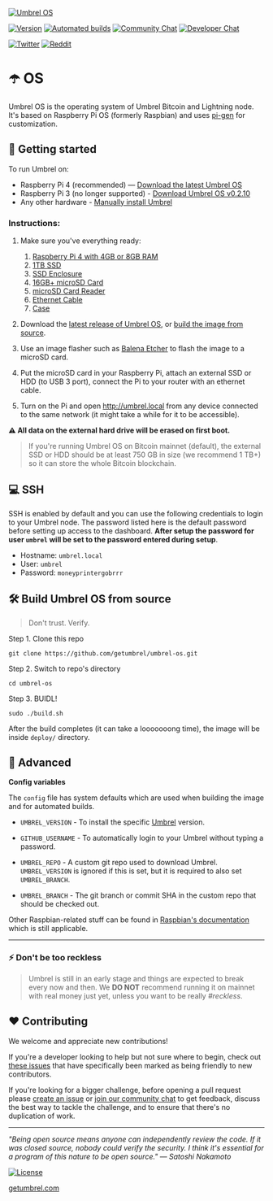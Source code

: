 [![Umbrel OS](https://static.getumbrel.com/github/github-banner-umbrel-os.svg)](https://github.com/getumbrel/umbrel-os)

[![Version](https://img.shields.io/github/v/release/getumbrel/umbrel-os?color=%235351FB&label=version)](https://github.com/getumbrel/umbrel-os/releases)
[![Automated builds](https://img.shields.io/github/workflow/status/getumbrel/umbrel-os/Build%20image%20on%20push%20or%20PR?color=%235351FB)](https://github.com/getumbrel/umbrel-os/actions?query=workflow%3A"Build+image+on+push+or+PR")
[![Community Chat](https://img.shields.io/badge/community%20chat-telegram-%235351FB)](https://t.me/getumbrel)
[![Developer Chat](https://img.shields.io/badge/dev%20chat-keybase-%235351FB)](https://keybase.io/team/getumbrel)

[![Twitter](https://img.shields.io/twitter/follow/getumbrel?style=social)](https://twitter.com/getumbrel)
[![Reddit](https://img.shields.io/reddit/subreddit-subscribers/getumbrel?label=Subscribe%20%2Fr%2Fgetumbrel&style=social)](https://reddit.com/r/getumbrel)


# ☂️ OS

Umbrel OS is the operating system of Umbrel Bitcoin and Lightning node. It's based on Raspberry Pi OS (formerly Raspbian) and uses [pi-gen](https://github.com/RPi-Distro/pi-gen) for customization.

## 🚀 Getting started

To run Umbrel on:

- Raspberry Pi 4 (recommended) — [Download the latest Umbrel OS](https://github.com/getumbrel/umbrel-os/releases/latest)
- Raspberry Pi 3 (no longer supported) - [Download Umbrel OS v0.2.10](https://github.com/getumbrel/umbrel-os/releases/tag/v0.2.10)
- Any other hardware - [Manually install Umbrel](https://github.com/getumbrel/umbrel#-installation)

### Instructions:

1. Make sure you've everything ready:
    1. [Raspberry Pi 4 with 4GB or 8GB RAM](https://www.amazon.com/gp/product/B08C4SK5C3/ref=as_li_tl?ie=UTF8&camp=1789&creative=9325&creativeASIN=B08C4SK5C3&linkCode=as2&tag=umbrel08-20&linkId=d3f17fd4813568c4863d239839311d67)
    2. [1TB SSD](https://www.amazon.com/gp/product/B077SF8KMG/ref=as_li_tl?ie=UTF8&tag=umbrel08-20&camp=1789&creative=9325&linkCode=as2&creativeASIN=B077SF8KMG&linkId=5fa12eae55f9ecaed22984bdb9ebb546)
    3. [SSD Enclosure](https://www.amazon.com/gp/product/B01LY97QE8/ref=as_li_tl?ie=UTF8&tag=umbrel08-20&camp=1789&creative=9325&linkCode=as2&creativeASIN=B01LY97QE8&linkId=c73e0df3b8ebd4e5a03f37b7e3b371b3)
    4. [16GB+ microSD Card](https://www.amazon.com/gp/product/B07B98GXQT/ref=as_li_tl?ie=UTF8&tag=umbrel08-20&camp=1789&creative=9325&linkCode=as2&creativeASIN=B07B98GXQT&linkId=e72147bff5eef2a86d9d74300af70180)
    5. [microSD Card Reader](https://www.amazon.com/gp/product/B07G5JV2B5/ref=as_li_tl?ie=UTF8&tag=umbrel08-20&camp=1789&creative=9325&linkCode=as2&creativeASIN=B07G5JV2B5&linkId=474cdf41a783f4ea511b9affa05f33d8)
    6. [Ethernet Cable](https://www.amazon.com/gp/product/B07ZTR9K9Z/ref=as_li_tl?ie=UTF8&tag=umbrel08-20&camp=1789&creative=9325&linkCode=as2&creativeASIN=B07ZTR9K9Z&linkId=41269d57d8fbc8dfaf312893e689f5be)
    7. [Case](https://www.amazon.com/gp/product/B07WG4DW52/ref=as_li_tl?ie=UTF8&tag=umbrel08-20&camp=1789&creative=9325&linkCode=as2&creativeASIN=B07WG4DW52&linkId=738df0605882b2422080f18d8a74e669)

2. Download the [latest release of Umbrel OS](https://github.com/getumbrel/umbrel-os/releases/latest), or [build the image from source](#-build-umbrel-os-from-source).
3. Use an image flasher such as [Balena Etcher](https://github.com/balena-io/etcher) to flash the image to a microSD card.
4. Put the microSD card in your Raspberry Pi, attach an external SSD or HDD (to USB 3 port), connect the Pi to your router with an ethernet cable.
5. Turn on the Pi and open http://umbrel.local from any device connected to the same network (it might take a while for it to be accessible).

**⚠️ All data on the external hard drive will be erased on first boot.**

> If you're running Umbrel OS on Bitcoin mainnet (default), the external SSD or HDD should be at least 750 GB in size (we recommend 1 TB+) so it can store the whole Bitcoin blockchain.

## 💻 SSH

SSH is enabled by default and you can use the following credentials to login to your Umbrel node. The password listed here is the default password before setting up access to the dashboard. **After setup the password for user `umbrel` will be set to the password entered during setup**.

- Hostname: `umbrel.local`  
- User: `umbrel`  
- Password: `moneyprintergobrrr`

## 🛠 Build Umbrel OS from source

> Don't trust. Verify.

Step 1. Clone this repo
```
git clone https://github.com/getumbrel/umbrel-os.git
```

Step 2. Switch to repo's directory
```
cd umbrel-os
```

Step 3. BUIDL!
```
sudo ./build.sh
```

After the build completes (it can take a looooooong time), the image will be inside `deploy/` directory.

## 🔧 Advanced

**Config variables**

The `config` file has system defaults which are used when building the image and for automated builds.

- `UMBREL_VERSION` - To install the specific [Umbrel](https://github.com/getumbrel/umbrel) version.

- `GITHUB_USERNAME` - To automatically login to your Umbrel without typing a password.

- `UMBREL_REPO` - A custom git repo used to download Umbrel. `UMBREL_VERSION` is ignored if this is set, but it is required to also set `UMBREL_BRANCH`.

- `UMBREL_BRANCH` - The git branch or commit SHA in the custom repo that should be checked out.

Other Raspbian-related stuff can be found in [Raspbian's documentation](https://github.com/RPi-Distro/pi-gen/blob/master/README.md) which is still applicable.

---

### ⚡️ Don't be too reckless

> Umbrel is still in an early stage and things are expected to break every now and then. We **DO NOT** recommend running it on mainnet with real money just yet, unless you want to be really *#reckless*.

## ❤️ Contributing

We welcome and appreciate new contributions!

If you're a developer looking to help but not sure where to begin, check out [these issues](https://github.com/getumbrel/umbrel-os/issues?q=is%3Aissue+is%3Aopen+label%3A%22good+first+issue%22) that have specifically been marked as being friendly to new contributors.

If you're looking for a bigger challenge, before opening a pull request please [create an issue](https://github.com/getumbrel/umbrel-os/issues/new/choose) or [join our community chat](https://t.me/getumbrel) to get feedback, discuss the best way to tackle the challenge, and to ensure that there's no duplication of work.

---

_"Being open source means anyone can independently review the code. If it was closed source, nobody could verify the security. I think it's essential for a program of this nature to be open source." — Satoshi Nakamoto_

[![License](https://img.shields.io/github/license/getumbrel/umbrel-os?color=%235351FB)](https://github.com/getumbrel/umbrel-os/blob/master/LICENSE)

[getumbrel.com](https://getumbrel.com)
